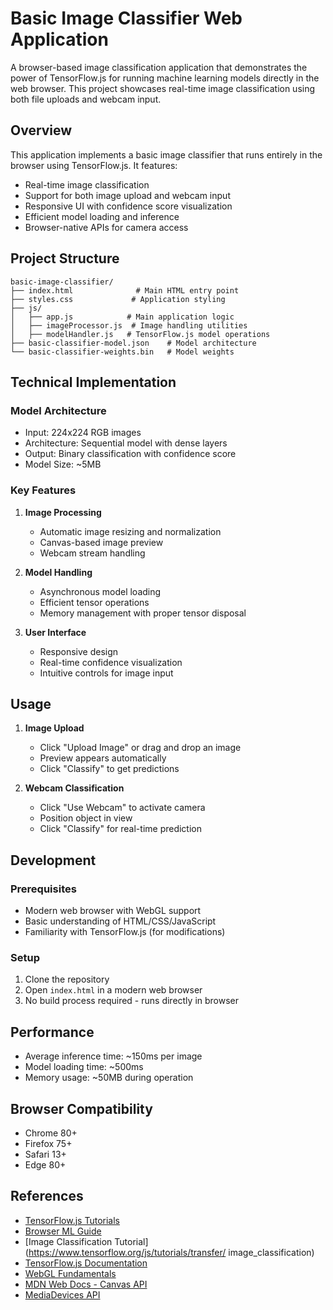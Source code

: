 # Basic Image Classifier Web Application

A browser-based image classification application that demonstrates the power of TensorFlow.js for running machine learning models directly in the web browser. This project showcases real-time image classification using both file uploads and webcam input.

## Overview

This application implements a basic image classifier that runs entirely in the browser using TensorFlow.js. It features:

- Real-time image classification
- Support for both image upload and webcam input
- Responsive UI with confidence score visualization
- Efficient model loading and inference
- Browser-native APIs for camera access

## Project Structure

```
basic-image-classifier/
├── index.html              # Main HTML entry point
├── styles.css             # Application styling
├── js/
│   ├── app.js            # Main application logic
│   ├── imageProcessor.js  # Image handling utilities
│   ├── modelHandler.js   # TensorFlow.js model operations
├── basic-classifier-model.json    # Model architecture
└── basic-classifier-weights.bin   # Model weights
```

## Technical Implementation

### Model Architecture
- Input: 224x224 RGB images
- Architecture: Sequential model with dense layers
- Output: Binary classification with confidence score
- Model Size: ~5MB

### Key Features
1. **Image Processing**
   - Automatic image resizing and normalization
   - Canvas-based image preview
   - Webcam stream handling

2. **Model Handling**
   - Asynchronous model loading
   - Efficient tensor operations
   - Memory management with proper tensor disposal

3. **User Interface**
   - Responsive design
   - Real-time confidence visualization
   - Intuitive controls for image input

## Usage

1. **Image Upload**
   - Click "Upload Image" or drag and drop an image
   - Preview appears automatically
   - Click "Classify" to get predictions

2. **Webcam Classification**
   - Click "Use Webcam" to activate camera
   - Position object in view
   - Click "Classify" for real-time prediction

## Development

### Prerequisites
- Modern web browser with WebGL support
- Basic understanding of HTML/CSS/JavaScript
- Familiarity with TensorFlow.js (for modifications)

### Setup
1. Clone the repository
2. Open `index.html` in a modern web browser
3. No build process required - runs directly in browser

## Performance

- Average inference time: ~150ms per image
- Model loading time: ~500ms
- Memory usage: ~50MB during operation

## Browser Compatibility

- Chrome 80+
- Firefox 75+
- Safari 13+
- Edge 80+

## References
- [TensorFlow.js Tutorials](https://www.tensorflow.org/js/tutorials)
- [Browser ML Guide](https://developers.google.com/web/updates/capabilities)
- [Image Classification Tutorial](https://www.tensorflow.org/js/tutorials/transfer/
image_classification)
- [TensorFlow.js Documentation](https://www.tensorflow.org/js)
- [WebGL Fundamentals](https://webglfundamentals.org/)
- [MDN Web Docs - Canvas API](https://developer.mozilla.org/en-US/docs/Web/API/Canvas_API)
- [MediaDevices API](https://developer.mozilla.org/en-US/docs/Web/API/MediaDevices) 